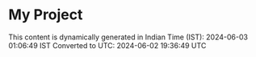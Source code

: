# My Project

This content is dynamically generated in Indian Time (IST): 2024-06-03 01:06:49 IST
Converted to UTC: 2024-06-02 19:36:49 UTC
